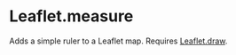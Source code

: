 Leaflet.measure
===============

Adds a simple ruler to a Leaflet map. Requires [Leaflet.draw](https://github.com/Leaflet/Leaflet.draw).
